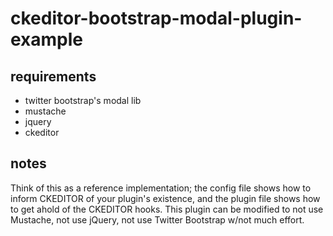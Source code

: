 ckeditor-bootstrap-modal-plugin-example
=======================================

requirements
------------
- twitter bootstrap's modal lib
- mustache
- jquery
- ckeditor

notes
-----

Think of this as a reference implementation; the config file shows how to
inform CKEDITOR of your plugin's existence, and the plugin file shows how to
get ahold of the CKEDITOR hooks. This plugin can be modified to not use
Mustache, not use jQuery, not use Twitter Bootstrap w/not much effort.
